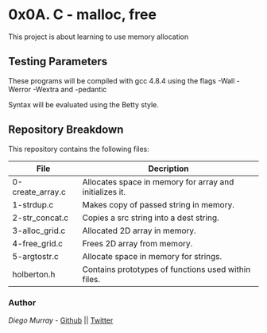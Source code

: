 # 0x0A. C - malloc, free

This project is about learning to use memory allocation

## Testing Parameters

These programs will be compiled with gcc 4.8.4 using the flags -Wall -Werror -Wextra and -pedantic

Syntax will be evaluated using the Betty style.

## Repository Breakdown
This repository contains the following files:

|   **File**    |  **Decription**                       |
|---------------|---------------------------------------|
| 0-create_array.c | Allocates space in memory for array and initializes it. |
| 1-strdup.c | Makes copy of passed string in memory. |
| 2-str_concat.c | Copies a src string into a dest string. |
| 3-alloc_grid.c | Allocated 2D array in memory. |
| 4-free_grid.c | Frees 2D array from memory. |
| 5-argtostr.c | Allocate space in memory for strings. |
| holberton.h | Contains prototypes of functions used within files. |


### Author
*Diego Murray* - [Github](https://github.com/dmurr) || [Twitter](https://twitter.com/diegocmurray)